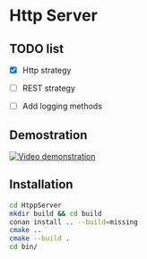 # Http Server

## TODO list

- [X] Http strategy
- [ ] REST strategy
- [ ] Add logging methods


## Demostration

[![Video demonstration](http://img.youtube.com/vi/MZ4os4_tsgc/0.jpg)](http://www.youtube.com/watch?v=MZ4os4_tsgc)

## Installation

```sh
cd HtppServer
mkdir build && cd build
conan install .. --build=missing
cmake .. 
cmake --build .
cd bin/
```
